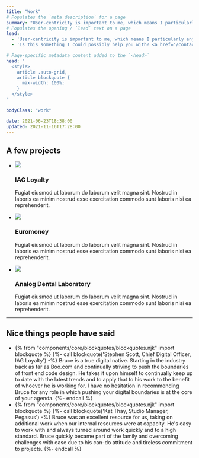 ```yaml
---
title: "Work"
# Populates the `meta description` for a page
summary: "User-centricity is important to me, which means I particularly enjoy building web interfaces that are usable, accessible, performant, resilient and as future-friendly as possible."
# Populates the opening / `lead` text on a page
lead:
  - 'User-centricity is important to me, which means I particularly enjoy building web interfaces that are usable, accessible, performant, resilient and as future-friendly as possible.'
  - 'Is this something I could possibly help you with? <a href="/contact">Get in touch</a>.'

# Page-specific metadata content added to the `<head>`
head: "
  <style>
    article .auto-grid,
    article blockquote {
      max-width: 100%;
    }
  </style>
"

bodyClass: "work"

date: 2021-06-23T18:38:00
updated: 2021-11-16T17:28:00
---
```


## A few projects

<ul role="list" class="auto-grid no-list">
  <li>
    <img src="https://source.unsplash.com/1600x900/?nature,water">
    <h3>IAG Loyalty</h3>
    <p>Fugiat eiusmod ut laborum do laborum velit magna sint. Nostrud in laboris ea minim nostrud esse exercitation commodo sunt laboris nisi ea reprehenderit.</p>
  </li>
  <li>
    <img src="https://source.unsplash.com/1600x900/?nature,mountain">
    <h3>Euromoney</h3>
    <p>Fugiat eiusmod ut laborum do laborum velit magna sint. Nostrud in laboris ea minim nostrud esse exercitation commodo sunt laboris nisi ea reprehenderit.</p>
  </li>
  <li>
    <img src="https://source.unsplash.com/1600x900/?nature,tree">
    <h3>Analog Dental Laboratory</h3>
    <p>Fugiat eiusmod ut laborum do laborum velit magna sint. Nostrud in laboris ea minim nostrud esse exercitation commodo sunt laboris nisi ea reprehenderit.</p>
  </li>
</ul>

---

## Nice things people have said

<ul role="list" class="auto-grid no-list">
  <li>
{% from "components/core/blockquotes/blockquotes.njk" import blockquote %}
{%- call blockquote('Stephen Scott, Chief Digital Officer, IAG Loyalty') -%}
  Bruce is a true digital native. Starting in the industry back as far as Boo.com and continually striving to push the boundaries of front end code design. He takes it upon himself to continually keep up to date with the latest trends and to apply that to his work to the benefit of whoever he is working for. I have no hesitation in recommending Bruce for any role in which pushing your digital boundaries is at the core of your agenda.
{%- endcall %}
</li>
<li>
{% from "components/core/blockquotes/blockquotes.njk" import blockquote %}
{%- call blockquote('Kat Thay, Studio Manager, Pegasus') -%}
  Bruce was an excellent resource for us, taking on additional work when our internal resources were at capacity. He's easy to work with and always turned around work quickly and to a high standard. Bruce quickly became part of the family and overcoming challenges with ease due to his can-do attitude and tireless commitment to projects.
{%- endcall %}
</li>
</ul>
